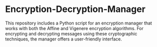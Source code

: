 # Encryption-Decryption-Manager

This repository includes a Python script for an encryption manager that works with both the Affine and Vigenere encryption algorithms. For encrypting and decrypting messages using these cryptographic techniques, the manager offers a user-friendly interface.
